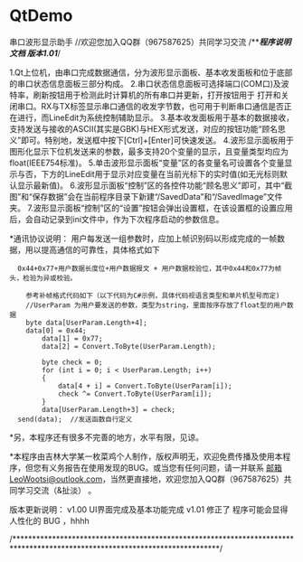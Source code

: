 # QtDemo
串口波形显示助手
//欢迎您加入QQ群（967587625）共同学习交流
/*************************************************程序说明文档    版本1.01***********************************************/

1.Qt上位机，由串口完成数据通信，分为波形显示面板、基本收发面板和位于底部的串口状态信息面板三部分构成。
2.串口状态信息面板可选择端口(COM口)及波特率，刷新按钮用于检测此时计算机的所有串口并更新，打开按钮用于
  打开和关闭串口。RX与TX标签显示串口通信的收发字节数，也可用于判断串口通信是否正在进行，而LineEdit为系统控制辅助显示。
3.基本收发面板用于基本的数据接收，支持发送与接收的ASCII(其实是GBK)与HEX形式发送，对应的按钮功能“顾名思义”即可。特别地，发送框中按下[Ctrl]+[Enter]可快速发送。
4.波形显示面板用于图形化显示下位机发送来的参数，最多支持20个变量的显示，且变量类型均应为float(IEEE754标准)。
5.单击波形显示面板“变量”区的各变量名可设置各个变量显示与否，下方的LineEdit用于显示对应变量在当前光标下的实时值(如无光标则默认显示最新值)。
6.波形显示面板“控制”区的各控件功能“顾名思义”即可，其中“截图”和“保存数据”会在当前程序目录下新建“/SavedData”和“/SavedImage”文件夹。
7.波形显示面板“控制”区的“设置”按钮会弹出设置框，在该设置框的设置应用后，会自动记录到ini文件中，作为下次程序启动的参数信息。


*通讯协议说明：
      用户每发送一组参数时，应加上帧识别码以形成完成的一帧数据，用以提高通信的可靠性，具体格式如下

      0x44+0x77+用户数据长度位+用户数据报文 + 用户数据校验位，其中0x44和0x77为帧头，检验为异或校验。

        参考补帧格式代码如下（以下代码为C#示例，具体代码视语言类型和单片机型号而定)
	    //UserParam 为用户要发送的参数，类型为string，里面按序存放了float型的用户数据
	    byte data[UserParam.Length+4];
	    data[0] = 0x44;
            data[1] = 0x77;
            data[2] = Convert.ToByte(UserParam.Length);

            byte check = 0;
            for (int i = 0; i < UserParam.Length; i++)
            {
                data[4 + i] = Convert.ToByte(UserParam[i]);
                check ^= Convert.ToByte(UserParam[i]);
            }
            data[UserParam.Length+3] = check;
	  send(data);  //发送函数自行定义   

*另，本程序还有很多不完善的地方，水平有限，见谅。

*本程序由吉林大学某一枚菜鸡个人制作，版权声明无，欢迎免费传播及使用本程序，但您有义务报告在使用发现的BUG。或当您有任何问题，请一并联系
  邮箱LeoWootsi@outlook.com，当然更直接地，欢迎您加入QQ群（967587625）共同学习交流（&扯淡） 。


版本更新说明：
  v1.00 UI界面完成及基本功能完成
  v1.01 修正了 程序可能会显得人性化的 BUG ，hhhh

/****************************************************************************************************************************/

